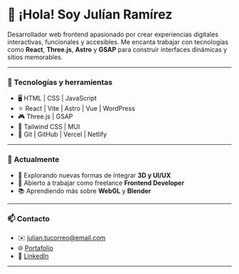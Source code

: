 # 👋 ¡Hola! Soy Julían Ramírez

Desarrollador web frontend apasionado por crear experiencias digitales interactivas, funcionales y accesibles. Me encanta trabajar con tecnologías como **React**, **Three.js**, **Astro** y **GSAP** para construir interfaces dinámicas y sitios memorables.

---

### 🧰 Tecnologías y herramientas

- 🖥️ HTML | CSS | JavaScript
- ⚛️ React | Vite | Astro | Vue | WordPress
- 🎮 Three.js | GSAP
- 🎨 Tailwind CSS | MUI
- 🔧 Git | GitHub | Vercel | Netlify

---

### 📌 Actualmente

- 🚀 Explorando nuevas formas de integrar **3D y UI/UX**
- 💼 Abierto a trabajar como freelance **Frontend Developer**
- 📚 Aprendiendo más sobre **WebGL** y **Blender**

---

### 📫 Contacto

- ✉️ [julian.tucorreo@email.com](mailto:judramirezva@gmail.com)
- 🌐 [Portafolio](https://juliandrv.com) 
- 💼 [LinkedIn](https://www.linkedin.com/in/juliandrv)

---
